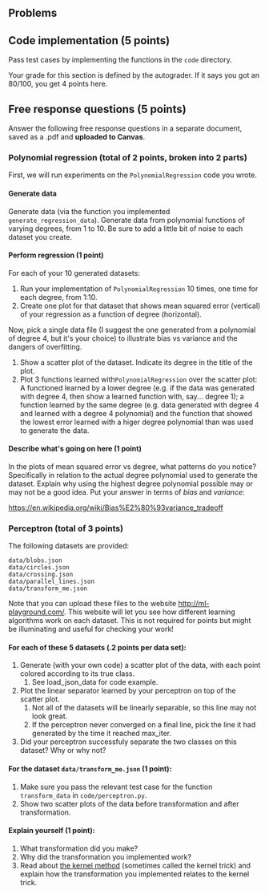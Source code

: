 ## Problems

## Code implementation (5 points)
Pass test cases by implementing the functions in the `code` directory.

Your grade for this section is defined by the autograder. If it says you got an 80/100,
you get 4 points here.

## Free response questions (5 points)

Answer the following free response questions in a separate document, 
saved as a .pdf and **uploaded to Canvas**.

### Polynomial regression (total of 2 points, broken into 2 parts)

First, we will run experiments on the `PolynomialRegression` code you wrote.

#### Generate data 
Generate data (via the function you implemented `generate_regression_data`). Generate data from polynomial functions of varying degrees, from 1 to 10. Be sure to add a little bit of noise to each dataset you create. 

#### Perform regression (1 point) 
For each of your 10 generated datasets:
   1. Run your implementation of `PolynomialRegression` 10 times, one time for each degree, from 1:10. 
   2. Create one plot for that dataset that shows mean squared error (vertical) of your regression as a function of degree (horizontal).
   
Now, pick a single data file (I suggest the one generated from a polynomial of degree 4, but it's your choice) to illustrate bias vs variance and the dangers of overfitting.
   1. Show a scatter plot of the dataset. Indicate its degree in the title of the plot.
   2. Plot 3 functions learned with`PolynomialRegression` over the scatter plot: A functioned learned by a lower degree (e.g. if the data was generated with degree 4, then show a learned function with, say... degree 1); a function learned by the same degree (e.g. data generated with degree 4 and learned with a degree 4 polynomial) and the function that showed the lowest error learned with a higer degree polynomial than was used to generate the data.

#### Describe what's going on here (1 point) 
In the plots of mean squared error vs degree, what patterns do you notice? Specifically
in relation to the actual degree polynomial used to generate the dataset. Explain why
using the highest degree polynomial possible may or may not be a good idea. Put your
answer in terms of *bias* and *variance*:

https://en.wikipedia.org/wiki/Bias%E2%80%93variance_tradeoff

### Perceptron (total of 3 points)

The following datasets are provided:

```
data/blobs.json
data/circles.json
data/crossing.json
data/parallel_lines.json
data/transform_me.json
```

Note that you can upload these files to the website http://ml-playground.com/. This
website will let you see how different learning algorithms work on each dataset. This
is not required for points but might be illuminating and useful for checking your work!

#### For each of these 5 datasets (.2 points per data set):

1. Generate (with your own code) a scatter plot of the data, with each point colored according to its true class.
   1. See load_json_data for code example.
2. Plot the linear separator learned by your perceptron on top of the scatter plot.
   1. Not all of the datasets will be linearly separable, so this line may not look great.
   1. If the perceptron never converged on a final line, pick the line it had generated by the time it reached max_iter. 
3. Did your perceptron successfuly separate the two classes on this dataset? Why or why not? 

#### For the dataset `data/transform_me.json` (1 point):
1. Make sure you pass the relevant test case for the function `transform_data` in `code/perceptron.py`.
2. Show two scatter plots of the data before transformation and after transformation.

#### Explain yourself (1 point):
1. What transformation did you make?
2. Why did the transformation you implemented work?
3. Read about [the kernel method](https://en.wikipedia.org/wiki/Kernel_method) (sometimes called the kernel trick) and explain how the transformation you implemented relates to the kernel trick.
 

